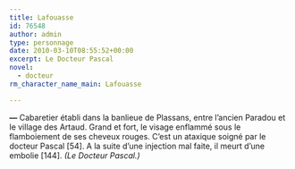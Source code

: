 ```yaml
---
title: Lafouasse
id: 76548
author: admin
type: personnage
date: 2010-03-10T08:55:52+00:00
excerpt: Le Docteur Pascal
novel:
  - docteur
rm_character_name_main: Lafouasse

---
```

**—** Cabaretier établi dans la banlieue de Plassans, entre l&rsquo;ancien Paradou et le village des Artaud. Grand et fort, le visage enflammé sous le flamboiement de ses cheveux rouges. C&rsquo;est un ataxique soigné par le docteur Pascal [54]. A la suite d&rsquo;une injection mal faite, il meurt d&rsquo;une embolie [144]. _(Le Docteur Pascal.)_